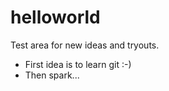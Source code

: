 # helloworld
Test area for new ideas and tryouts.
  - First idea is to learn git :-)
  - Then spark...
